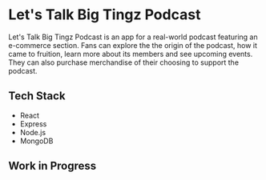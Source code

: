 # Let's Talk Big Tingz Podcast

Let's Talk Big Tingz Podcast is an app for a real-world podcast featuring an e-commerce section. Fans can explore the the origin of the podcast, how it came to fruition, learn more about its members and see upcoming events. They can also purchase merchandise of their choosing to support the podcast. 

## Tech Stack 

- React
- Express
- Node.js
- MongoDB

## Work in Progress





